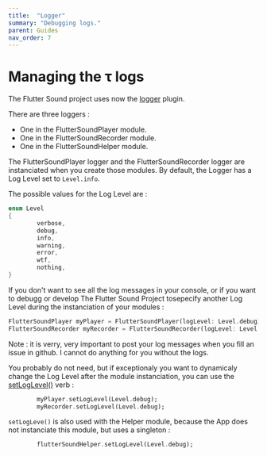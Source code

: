 ```yaml
---
title:  "Logger"
summary: "Debugging logs."
parent: Guides
nav_order: 7
---
```

# Managing the &tau; logs

The Flutter Sound project uses now the [logger](https://pub.dev/packages/logger) plugin.

There are three loggers : 

- One in the FlutterSoundPlayer module.
- One in the FlutterSoundRecorder module.
- One in the FlutterSoundHelper module.

The FlutterSoundPlayer logger and the FlutterSoundRecorder logger are instanciated when you create those modules.
By default, the Logger has a Log Level set to `Level.info`.

The possible values for the Log Level are :

```dart
enum Level 
{
        verbose,
        debug,
        info,
        warning,
        error,
        wtf,
        nothing,
}
```

If you don't want to see all the log messages in your console, or if you want to debugg or develop The Flutter Sound Project 
tosepecify another Log Level during the instanciation of your modules : 

```dart
FlutterSoundPlayer myPlayer = FlutterSoundPlayer(logLevel: Level.debug);
FlutterSoundRecorder myRecorder = FlutterSoundRecorder(logLevel: Level.debug);
```

Note : it is verry, very important to post your log messages when you fill an issue in github. I cannot do anything for you without the logs.

You probably do not need, but if exceptionaly you want to dynamicaly change the Log Level after the module instanciation, 
you can use the [setLogLevel()](/api/public_fs_flutter_sound_player/FlutterSoundPlayer/setLogLevel.html) verb :

```dart
        myPlayer.setLogLevel(Level.debug);
        myRecorder.setLogLevel(Level.debug);
```

`setLogLeve()` is also used with the Helper module, because the App does not instanciate this module, but uses a singleton :

```dart
        flutterSoundHelper.setLogLevel(Level.debug);
```

